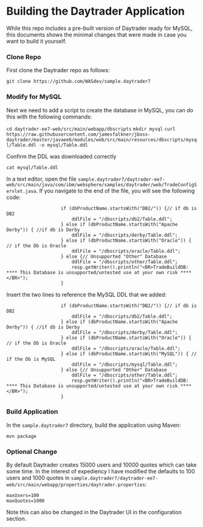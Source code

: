 # Building the Daytrader Application

While this repo includes a pre-built version of Daytrader ready for MySQL, this documents shows the minimal changes that were made in case you want to build it yourself.

### Clone Repo

First clone the Daytrader repo as follows:

```git clone https://github.com/WASdev/sample.daytrader7```

### Modify for MySQL 

Next we need to add a script to create the database in MySQL, you can do this with the following commands:

```cd daytrader-ee7-web/src/main/webapp/dbscripts```
```mkdir mysql```
```curl https://raw.githubusercontent.com/jamesfalkner/jboss-daytrader/master/javaee6/modules/web/src/main/resources/dbscripts/mysql/Table.ddl -o mysql/Table.ddl```

Confirm the DDL was downloaded correctly

```cat mysql/Table.ddl```

In a text editor, open the file ```sample.daytrader7/daytrader-ee7-web/src/main/java/com/ibm/websphere/samples/daytrader/web/TradeConfigServlet.java```. If you navigate to the end of the file, you will see the following code:

```
                    if (dbProductName.startsWith("DB2/")) {// if db is DB2
                        ddlFile = "/dbscripts/db2/Table.ddl";
                    } else if (dbProductName.startsWith("Apache Derby")) { //if db is Derby
                        ddlFile = "/dbscripts/derby/Table.ddl";
                    } else if (dbProductName.startsWith("Oracle")) { // if the Db is Oracle
                        ddlFile = "/dbscripts/oracle/Table.ddl";
                    } else {// Unsupported "Other" Database
                        ddlFile = "/dbscripts/other/Table.ddl";
                        resp.getWriter().println("<BR>TradeBuildDB: **** This Database is unsupported/untested use at your own risk ****</BR>");
                    }
```

Insert the two lines to reference the MySQL DDL that we added:

```
                    if (dbProductName.startsWith("DB2/")) {// if db is DB2
                        ddlFile = "/dbscripts/db2/Table.ddl";
                    } else if (dbProductName.startsWith("Apache Derby")) { //if db is Derby
                        ddlFile = "/dbscripts/derby/Table.ddl";
                    } else if (dbProductName.startsWith("Oracle")) { // if the Db is Oracle
                        ddlFile = "/dbscripts/oracle/Table.ddl";
                    } else if (dbProductName.startsWith("MySQL")) { // if the Db is MySQL
                        ddlFile = "/dbscripts/mysql/Table.ddl";
                    } else {// Unsupported "Other" Database
                        ddlFile = "/dbscripts/other/Table.ddl";
                        resp.getWriter().println("<BR>TradeBuildDB: **** This Database is unsupported/untested use at your own risk ****</BR>");
                    }
```

### Build Application

In the ```sample.daytrader7``` directory, build the application using Maven:

```
mvn package
```

### Optional Change

By default Daytrader creates 15000 users and 10000 quotes which can take some time. In the interest of expediency I have modified the defaults to 100 users and 1000 quotes in ```sample.daytrader7/daytrader-ee7-web/src/main/webapp/properties/daytrader.properties```:

```
maxUsers=100
maxQuotes=1000
```

Note this can also be changed in the Daytrader UI in the configuration section.